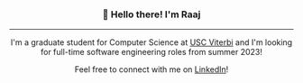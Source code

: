 <h3 align="center">👋 Hello there! I'm Raaj </h3>

---

<p align="center">I'm a graduate student for Computer Science at <a href="https://viterbischool.usc.edu/">USC Viterbi</a> and I'm looking for full-time software engineering roles from summer 2023!</p>
<p align="center">
  Feel free to connect with me on <a href="https://www.linkedin.com/in/raaj-patil/">LinkedIn</a>!
</p>
